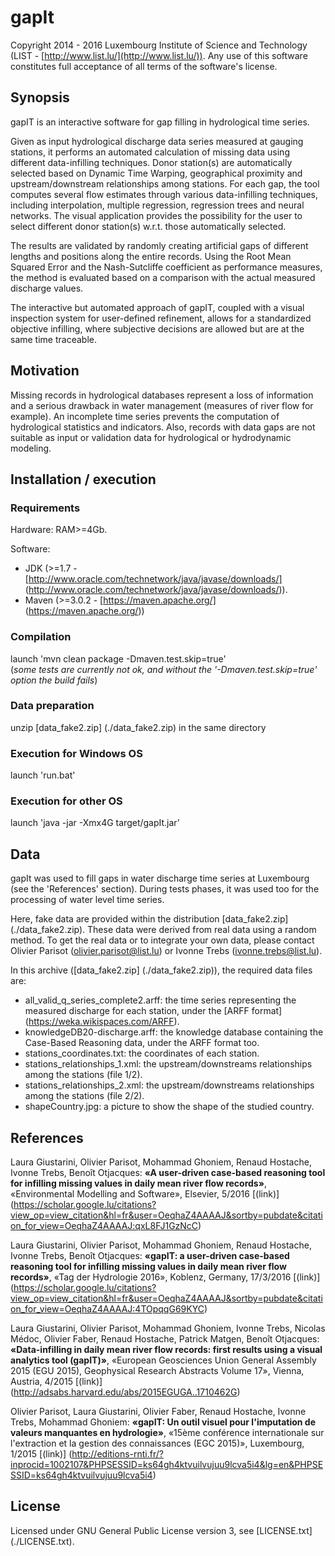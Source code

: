 # gapIt

Copyright 2014 - 2016 Luxembourg Institute of Science and Technology (LIST - [http://www.list.lu/](http://www.list.lu/)). Any use of this software constitutes full acceptance of all terms of the software's license.


## Synopsis

gapIT is an interactive software for gap filling in hydrological time series.

Given as input hydrological discharge data series measured at gauging stations, it performs an automated calculation of missing data using different data-infilling techniques. Donor station(s) are automatically selected based on Dynamic Time Warping, geographical proximity and upstream/downstream relationships among stations. For each gap, the tool computes several flow estimates through various data-infilling techniques, including interpolation, multiple regression, regression trees and neural networks. The visual application provides the possibility for the user to select different donor station(s) w.r.t. those automatically selected.

The results are validated by randomly creating artificial gaps of different lengths and positions along the entire records. Using the Root Mean Squared Error and the Nash-Sutcliffe coefficient as performance measures, the method is evaluated based on a comparison with the actual measured discharge values.

The interactive but automated approach of gapIT, coupled with a visual inspection system for user-defined refinement, allows for a standardized objective infilling, where subjective decisions are allowed but are at the same time traceable.


## Motivation

Missing records in hydrological databases represent a loss of information and a serious drawback in water management (measures of river flow for example). An incomplete time series prevents the computation of hydrological statistics and indicators. Also, records with data gaps are not suitable as input or validation data for hydrological or hydrodynamic modeling.


## Installation / execution

### Requirements

Hardware: RAM>=4Gb.

Software: 
* JDK (>=1.7 - [http://www.oracle.com/technetwork/java/javase/downloads/] (http://www.oracle.com/technetwork/java/javase/downloads/)).
* Maven (>=3.0.2 - [https://maven.apache.org/] (https://maven.apache.org/))

### Compilation

launch 'mvn clean package -Dmaven.test.skip=true'  
(*some tests are currently not ok, and without the '-Dmaven.test.skip=true' option the build fails*)

### Data preparation

unzip [data_fake2.zip] (./data_fake2.zip) in the same directory

### Execution for Windows OS

launch 'run.bat'

### Execution for other OS

launch 'java -jar -Xmx4G target/gapIt.jar'


## Data

gapIt was used to fill gaps in water discharge time series at Luxembourg (see the 'References' section).
During tests phases, it was used too for the processing of water level time series.

Here, fake data are provided within the distribution [data_fake2.zip] (./data_fake2.zip). These data were derived from real data using a random method. To get the real data or to integrate your own data, please contact Olivier Parisot (olivier.parisot@list.lu) or Ivonne Trebs (ivonne.trebs@list.lu).

In this archive ([data_fake2.zip] (./data_fake2.zip)), the required data files are:
* all_valid_q_series_complete2.arff: the time series representing the measured discharge for each station, under the [ARFF format] (https://weka.wikispaces.com/ARFF).
* knowledgeDB20-discharge.arff: the knowledge database containing the Case-Based Reasoning data, under the ARFF format too.
* stations_coordinates.txt: the coordinates of each station.
* stations_relationships_1.xml: the upstream/downstreams relationships among the stations (file 1/2).
* stations_relationships_2.xml: the upstream/downstreams relationships among the stations (file 2/2).
* shapeCountry.jpg: a picture to show the shape of the studied country.


## References

Laura Giustarini, Olivier Parisot, Mohammad Ghoniem, Renaud Hostache, Ivonne Trebs, Benoît Otjacques: 
**«A user-driven case-based reasoning tool for infilling missing values in daily mean river flow records»**, «Environmental Modelling and Software», Elsevier, 5/2016 [(link)] (https://scholar.google.lu/citations?view_op=view_citation&hl=fr&user=OeqhaZ4AAAAJ&sortby=pubdate&citation_for_view=OeqhaZ4AAAAJ:qxL8FJ1GzNcC)

Laura Giustarini, Olivier Parisot, Mohammad Ghoniem, Renaud Hostache, Ivonne Trebs, Benoît Otjacques: 
**«gapIT: a user-driven case-based reasoning tool for infilling missing values in daily mean river flow records»**, «Tag der Hydrologie 2016», Koblenz, Germany, 17/3/2016 [(link)] (https://scholar.google.lu/citations?view_op=view_citation&hl=fr&user=OeqhaZ4AAAAJ&sortby=pubdate&citation_for_view=OeqhaZ4AAAAJ:4TOpqqG69KYC)

Laura Giustarini, Olivier Parisot, Mohammad Ghoniem, Ivonne Trebs, Nicolas Médoc, Olivier Faber, Renaud Hostache, Patrick Matgen, Benoît Otjacques: 
**«Data-infilling in daily mean river flow records: first results using a visual analytics tool (gapIT)»**, «European Geosciences Union General Assembly 2015 (EGU 2015), Geophysical Research Abstracts Volume 17», Vienna, Austria, 4/2015 [(link)] (http://adsabs.harvard.edu/abs/2015EGUGA..1710462G)

Olivier Parisot, Laura Giustarini, Olivier Faber, Renaud Hostache, Ivonne Trebs, Mohammad Ghoniem: 
**«gapIT: Un outil visuel pour l'imputation de valeurs manquantes en hydrologie»**, «15ème conférence internationale sur l'extraction et la gestion des connaissances (EGC 2015)», Luxembourg, 1/2015 [(link)]  (http://editions-rnti.fr/?inprocid=1002107&PHPSESSID=ks64gh4ktvuilvujuu9lcva5i4&lg=en&PHPSESSID=ks64gh4ktvuilvujuu9lcva5i4)


## License

Licensed under GNU General Public License version 3, see [LICENSE.txt] (./LICENSE.txt).
